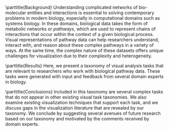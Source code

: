 \parttitle{Background} Understanding complicated networks of bio-molecular entities and interactions is essential to solving contemporary problems in modern biology, especially in computational domains such as systems biology.
In these domains, biological data takes the form of metabolic networks or *pathways*, which are used to represent chains of interactions that occur within the context of a given biological process.
Visual representations of pathway data can help researchers understand, interact with, and reason about these complex pathways in a variety of ways.
At the same time, the complex nature of these datasets offers unique challenges for visualization due to their complexity and heterogeneity.

\parttitle{Results} Here, we present a taxonomy of visual analysis tasks that are relevant to researchers who work with biological pathway data.
These tasks were generated with input and feedback from several domain experts in biology.

\parttitle{Conclusions} Included in this taxonomy are several complex tasks that do not appear in other existing visual task taxonomies.
We also examine existing visualization techniques that support each task, and we discuss gaps in the visualization literature that are revealed by our taxonomy.
We conclude by suggesting several avenues of future research based on our taxonomy and motivated by the comments received by domain experts.
